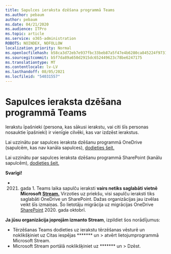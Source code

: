 ```yaml
---
title: Sapulces ieraksta dzēšana programmā Teams
ms.author: pebaum
author: pebaum
ms.date: 04/21/2020
ms.audience: ITPro
ms.topic: article
ms.service: o365-administration
ROBOTS: NOINDEX, NOFOLLOW
localization_priority: Normal
ms.openlocfilehash: b58ca3d72eb7e937fbc33beb87a5f47e4b6280ca845224f973189e689c33c03c
ms.sourcegitcommit: b5f7da89a650d2915dc652449623c78be6247175
ms.translationtype: MT
ms.contentlocale: lv-LV
ms.lasthandoff: 08/05/2021
ms.locfileid: "54031557"
---
```

# <a name="delete-a-meeting-recording-in-teams"></a>Sapulces ieraksta dzēšana programmā Teams

Ierakstu īpašnieki (persona, kas sākusi ierakstu, vai citi šīs personas nosauktie īpašnieki) ir vienīgie cilvēki, kas var izdzēst ierakstus.  

Lai uzzinātu par sapulces ieraksta dzēšanu programmā OneDrive (sapulcēm, kas nav kanāla sapulces), [dodieties šeit.](https://support.microsoft.com/office/21fe345a-e488-4fa7-932b-f053c1bebe8a)  

Lai uzzinātu par sapulces ieraksta dzēšanu programmā SharePoint (kanālu sapulcēm), [dodieties šeit.](https://support.microsoft.com/office/71f3c90a-0d24-4d80-8b66-f88234b79a52)  

**Svarīgi!**

- 2021. gada 1. Teams laika sapulču ieraksti **vairs netiks saglabāti vietnē Microsoft [Stream.](https://stream.microsoft.com/)** Virzoties uz priekšu, visi sapulču ieraksti tiks saglabāti OneDrive un SharePoint. Dažas organizācijas jau izvēlas veikt šīs izmaiņas. Šo lietotāju migrācija uz migrācijas OneDrive [SharePoint](https://docs.microsoft.com/MicrosoftTeams/tmr-meeting-recording-change) 2020. gada oktobrī.

**Ja jūsu organizācija joprojām izmanto Stream**, izpildiet šos norādījumus:

- Tērzēšanas Teams dodieties uz ierakstu tērzēšanas vēsturē un noklikšķiniet uz Citas iespējas ******* un > atvērt lietojumprogrammā Microsoft Stream.
- Microsoft Stream portālā noklikšķiniet uz ******* un > Dzēst.

